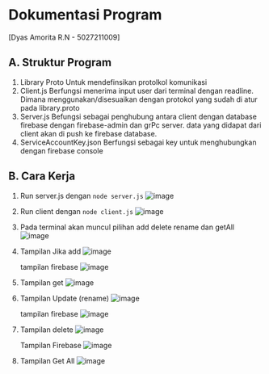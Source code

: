 # Dokumentasi Program

[Dyas Amorita R.N - 5027211009]

## A. Struktur Program

1. Library Proto
   Untuk mendefinsikan protolkol komunikasi
2. Client.js
   Berfungsi menerima input user dari terminal dengan readline. Dimana menggunakan/disesuaikan dengan protokol yang sudah di atur pada library.proto
3. Server.js
   Befungsi sebagai penghubung antara client dengan database firebase dengan firebase-admin dan grPc server. data yang didapat dari client akan di push ke firebase database.
4. ServiceAccountKey.json
   Berfungsi sebagai key untuk menghubungkan dengan firebase console

## B. Cara Kerja

1. Run server.js dengan `node server.js`
   ![image](https://user-images.githubusercontent.com/107184933/230273307-3b0850bf-99fd-4f18-9712-afab93e5acdc.png)
2. Run client dengan `node client.js`
   ![image](https://user-images.githubusercontent.com/107184933/230273455-c056bf63-44b1-49d2-9537-17dceb24f8cf.png)
3. Pada terminal akan muncul pilihan add delete rename dan getAll
   ![image](https://user-images.githubusercontent.com/107184933/230273587-10a9b0ef-8f94-43cc-9afd-b15af553ccd5.png)
4. Tampilan Jika add
   ![image](https://user-images.githubusercontent.com/107184933/230273719-a6231e35-2c7a-4063-a8b4-92949e32878a.png)

   tampilan firebase
   ![image](https://user-images.githubusercontent.com/107184933/230273846-b65502ce-246f-492d-8815-aa0057265cd2.png)

5. Tampilan get
   ![image](https://user-images.githubusercontent.com/107184933/230273940-274609df-0b4a-451d-a90e-8dc298b499a8.png)
6. Tampilan Update (rename)
   ![image](https://user-images.githubusercontent.com/107184933/230274071-bd693156-bf80-42d9-9643-74a117f865f6.png)

   tampilan firebase
   ![image](https://user-images.githubusercontent.com/107184933/230274142-e3888cea-344b-41fb-95d5-16686f9fd148.png)

7. Tampilan delete
   ![image](https://user-images.githubusercontent.com/107184933/230274420-b6e19907-9e49-4a4a-b1f6-d230d32f0637.png)

   Tampilan Firebase
   ![image](https://user-images.githubusercontent.com/107184933/230274505-0154f6b3-75da-474f-b33d-02fa4461062f.png)

8. Tampilan Get All
   ![image](https://user-images.githubusercontent.com/107184933/230274684-a8299a29-e1d0-4c22-a114-4db2f158d755.png)
